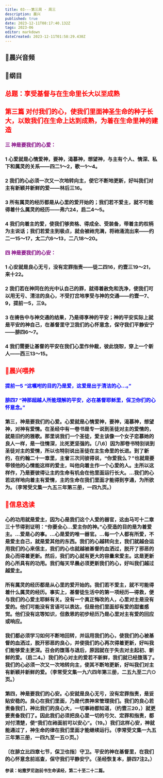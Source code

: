 ```yaml
---
title: 03---第三周 · 周三
description: 晨兴
published: true
date: 2023-12-11T08:17:40.132Z
tags: 2023-06
editor: markdown
dateCreated: 2023-12-11T01:58:29.430Z
---
```


## 🎵晨兴音频

## 📖纲目
## <font color=red>总题：享受基督与在生命里长大以至成熟</font>

## <font color=red>第三篇   对付我们的心，使我们里面神圣生命的种子长大，以致我们在生命上达到成熟，为着在生命里神的建造</font>

### <font color=purple>三   神是要我们的心爱：</font>

### 1   心爱就是心情爱神，要神，渴慕神，想望神，与主有个人、情深、私下和属灵的关系——四二1～2，歌一1～4。

### 2   我们的心必须一次又一次地转向主，使它不断地更新，好叫我们对主有新颖并新鲜的爱——林后三16。

### 3   所有属灵的经历都是从心里的爱开始的；我们若不爱主，就不可能得着什么属灵的经历——弗六24，启二4～5。

### 4   我们向着主的爱，使我们够资格、得成全、受装备，带着主的权柄为主说话；我们若爱主到极点，就会被祂充满，将祂涌流出来——约二一15～17，太二六6～13，二八18～20。

### <font color=purple>四   神是要我们的心安：</font>

### 1   心安就是良心无亏，没有定罪指责——徒二四16，约壹三19～21，来十22。

### 2   我们若在神同在的光中认自己的罪，就得着赦免和洗净，使我们可以用无亏、清洁的良心，不受打岔地享受与神的交通——约壹一7、9，提前一5，三9。

### 3   在祷告中与神交通的结果，乃是得享神的平安；神的平安实际上就是平安的神自己，在基督里守卫我们的心怀意念，保守我们平静安宁——腓四6～7。

### 4   我们需要让基督的平安在我们心里作仲裁，彼此饶恕，穿上一个新人——西三13～15。

## <font color=red>📖晨兴喂养</font>

### <font color=blue>提前一5   “这嘱咐的目的乃是爱，这爱是出于清洁的心…。”</font>

### <font color=blue>腓四7   “神那超越人所能理解的平安，必在基督耶稣里，保卫你们的心怀意念。”</font>

### 第三，神是要我们的心爱。心爱就是心情爱神，要神，渴慕神，想望神，对神有爱情。在圣经中有一卷书是专一说到圣徒对主的爱情的，就是旧约的雅歌。那里说我们一个圣徒，爱主该像一个女子恋慕她的良人一样，是一往情深，比死更坚强的。〔八6〕因为那卷书特别说到圣徒对主的爱情，所以也特别说出圣徒在主生命里的长进。到了新约，在约翰二十一章里，主曾三次问彼得说，“你爱我么？”也就是要带领他的心情能这样的爱主，叫他向着主作一个心爱的人。主所以这样作，乃是要彼得让主的生命有机会在他里面运行长大。…我们的心若这样地向着主有爱情，主的生命在我们里面才能得到亨通，为所欲为。（李常受文集一九五三年第三册，一四九页。）

## <font color=red>📖信息选读</font>

### 心的功用就是爱主，因为心是我们这个人爱的器官，这由马可十二章三十节得到证明：“你要全心…爱主你的神。”心受造的目的是为着爱主。…爱是心的事。…心是爱的唯一器官。…每一个人都有所爱，不是爱主自己，就是爱其他的东西。我们的心越转向主，我们就越会运用我们的心来信主，我们的心也就越被基督的血洒过，脱开了邪恶的良心而得着更新。然后，我们的心就有更大的容量来爱主。这是更新的心所具有的功用。我们每天早晨必须更新我们的心，好叫我们越过越爱主。

### 所有属灵的经历都是从心里的爱开始的。我们若不爱主，就不可能得着什么属灵的经历。事实上，基督徒生活中的第一项经历—得救，便与我们的心爱主耶稣有关。没有一个真正悔改的人，心里对主是没有爱的。他们可能没有言语可以表达，但是他们里面却有爱的甜蜜感觉。他们没有这等知识，但救恩的初步经历乃是心里对主有爱的回应或响应。

### 我们都必须学习如何不断地回转，并运用我们的心，使我们的心被基督的血洒过，脱开邪恶的良心，并使我们的心再次得着更新，好叫我们能够爱主更深。召会的堕落与退后，原因就在于失去对主起初、新鲜的爱。（启二4。）我们的心对主的爱若不新鲜，我们就已经堕落了。我们的心必须一次又一次地转向主，使其不断地更新，好叫我们对主有新颖并新鲜的爱。（李常受文集一九六四年第三册，二五九至二六○页。）

### 第四，神是要我们的心安。心安就是良心无亏，没有定罪指责，是妥贴安稳的。良心在我们里面，乃是代表神来管理我们。我们的良心若责备我们，神比我们的良心大，一切事祂都知道，（约壹三20，）就更要责备我们了。因此我们必须把良心里一切的亏欠、定罪和指责，都对付清楚，使“我们在祂面前可以安心”。（19。）我们这样心安，神就能通过了，神生命的律在我们里面才能继续运行。（李常受文集一九五三年第三册，一四九至一五○页。）

### 〔在腓立比四章七节，保卫也指〕守卫。平安的神在基督里，在我们的心怀意念前巡查，保守我们平静安宁。（圣经恢复本，腓四7注2。）

**参读：帖撒罗尼迦前书生命读经，第二十至二十二篇。**
<!-- Google tag (gtag.js) -->
<script async src="https://www.googletagmanager.com/gtag/js?id=G-1P8709Z16T"></script>
<script>
  window.dataLayer = window.dataLayer || [];
  function gtag(){dataLayer.push(arguments);}
  gtag('js', new Date());

  gtag('config', 'G-1P8709Z16T');
</script>